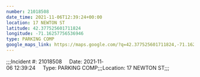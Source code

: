 ```yaml
---
number: 21018508
date_time: 2021-11-06T12:39:24+00:00
location: 17 NEWTON ST
latitude: 42.377525601711824
longitude: -71.16257756536946
type: PARKING COMP
google_maps_link: https://maps.google.com/?q=42.377525601711824,-71.16257756536946
---
```


;;;Incident #: 21018508     Date: 2021‐11‐06 12:39:24     Type: PARKING COMP;;;Location: 17 NEWTON ST;;;

